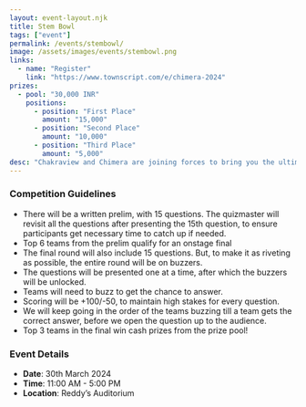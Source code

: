 ```yaml
---
layout: event-layout.njk
title: Stem Bowl
tags: ["event"]
permalink: /events/stembowl/
image: /assets/images/events/stembowl.png
links:
  - name: "Register"
    link: "https://www.townscript.com/e/chimera-2024"
prizes: 
  - pool: "30,000 INR"
    positions:
      - position: "First Place"
        amount: "15,000"
      - position: "Second Place"
        amount: "10,000"
      - position: "Third Place"
        amount: "5,000"
desc: "Chakraview and Chimera are joining forces to bring you the ultimate STEM and Entrepreneurship quizzing experience. Open to anyone interested in quizzing, come in teams and show off your trivia knowledge! The quiz will consist of two rounds: prelims and the showdown between the finalist teams. Whether you are a beginner to quizzing or a veteran, we invite any and all who are open to get their awareness in STEM and entrepreneurship to be tested."
---
```

### Competition Guidelines
- There will be a written prelim, with 15 questions. The quizmaster will revisit all the questions after presenting the 15th question, to ensure participants get necessary time to catch up if needed.
- Top 6 teams from the prelim qualify for an onstage final
- The final round will also include 15 questions. But, to make it as riveting as possible, the entire round will be on buzzers.
- The questions will be presented one at a time, after which the buzzers will be unlocked.
- Teams will need to buzz to get the chance to answer.
- Scoring will be +100/-50, to maintain high stakes for every question.
- We will keep going in the order of the teams buzzing till a team gets the correct answer, before we open the question up to the audience.
- Top 3 teams in the final win cash prizes from the prize pool!

### Event Details
- **Date**: 30th March 2024
- **Time**: 11:00 AM - 5:00 PM
- **Location**: Reddy’s Auditorium